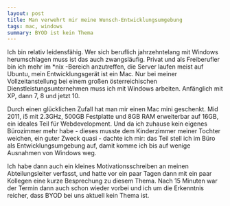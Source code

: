 ```yaml
---
layout: post
title: Man verwehrt mir meine Wunsch-Entwicklungsumgebung
tags: mac, windows
summary: BYOD ist kein Thema
---
```

Ich bin relativ leidensfähig. Wer sich beruflich jahrzehntelang mit Windows herumschlagen muss ist das auch zwangsläufig. Privat und als Freiberufler bin ich mehr im \*nix -Bereich anzutreffen, die Server laufen meist auf Ubuntu, mein Entwicklungsgerät ist ein Mac. Nur bei meiner Vollzeitanstellung bei einem großen österreichischen Dienstleistungsunternehmen muss ich mit Windows arbeiten. Anfänglich mit XP, dann 7, 8 und jetzt 10.

Durch einen glücklichen Zufall hat man mir einen Mac mini geschenkt. Mid 2011, i5 mit 2.3GHz, 500GB Festplatte und 8GB RAM erweiterbar auf 16GB, ein ideales Teil für Webdevelopment. Und da ich zuhause kein eigenes Bürozimmer mehr habe - dieses musste dem Kinderzimmer meiner Tochter weichen, ein guter Zweck quasi - dachte ich mir: das Teil stell ich im Büro als Entwicklungsumgebung auf, damit komme ich bis auf wenige Ausnahmen von Windows weg.

Ich habe dann auch ein kleines Motivationsschreiben an meinen Abteilungsleiter verfasst, und hatte vor ein paar Tagen dann mit ein paar Kollegen eine kurze Besprechung zu diesem Thema. Nach 15 Minuten war der Termin dann auch schon wieder vorbei und ich um die Erkenntnis reicher, dass BYOD bei uns aktuell kein Thema ist.
